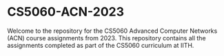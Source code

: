 # CS5060-ACN-2023
Welcome to the repository for the CS5060 Advanced Computer Networks (ACN) course assignments from 2023. This repository contains all the assignments completed as part of the CS5060 curriculum at IITH.
